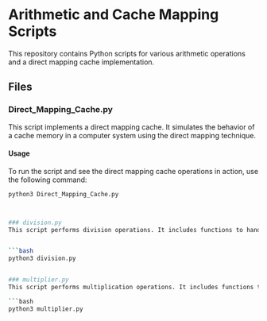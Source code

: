 # Arithmetic and Cache Mapping Scripts

This repository contains Python scripts for various arithmetic operations and a direct mapping cache implementation.

## Files

### Direct_Mapping_Cache.py

This script implements a direct mapping cache. It simulates the behavior of a cache memory in a computer system using the direct mapping technique.

#### Usage
To run the script and see the direct mapping cache operations in action, use the following command:



```bash
python3 Direct_Mapping_Cache.py



### division.py
This script performs division operations. It includes functions to handle various division tasks, possibly including error handling for division by zero.


```bash
python3 division.py


### multiplier.py
This script performs multiplication operations. It includes functions to handle various multiplication tasks, potentially including large number multiplications and optimizations

```bash
python3 multiplier.py
